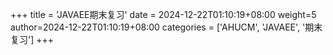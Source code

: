 +++
title = 'JAVAEE期末复习'
date = 2024-12-22T01:10:19+08:00
weight=5
author=2024-12-22T01:10:19+08:00
categories = ['AHUCM', 'JAVAEE', '期末复习']
+++
